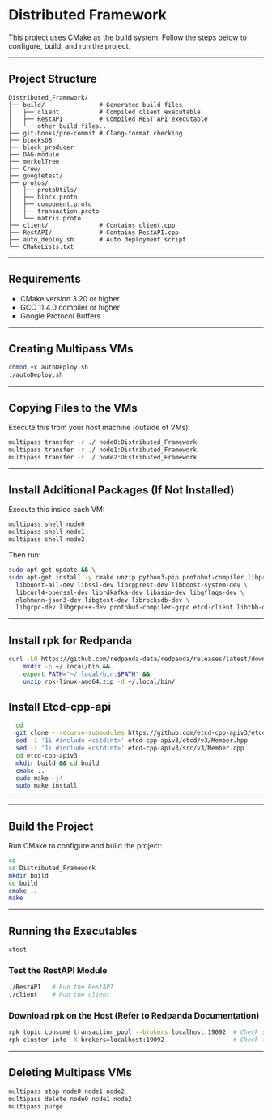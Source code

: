 # Distributed Framework

This project uses CMake as the build system. Follow the steps below to configure, build, and run the project.

---

## Project Structure

```
Distributed_Framework/
├── build/               # Generated build files
│   ├── client           # Compiled client executable
│   ├── RestAPI          # Compiled REST API executable
│   └── other build files...
├── git-hooks/pre-commit # Clang-format checking
├── blocksDB
├── block_producer
├── DAG-module
├── merkelTree
├── Crow/
├── googletest/
├── protos/
│   ├── protoUtils/
│   ├── block.proto
│   ├── component.proto
│   ├── transaction.proto
│   └── matrix.proto
├── client/              # Contains client.cpp
├── RestAPI/             # Contains RestAPI.cpp
├── auto_deploy.sh       # Auto deployment script     
└── CMakeLists.txt
```

---

## Requirements

- CMake version 3.20 or higher
- GCC 11.4.0 compiler or higher
- Google Protocol Buffers

---

## Creating Multipass VMs

```bash
chmod +x autoDeploy.sh
./autoDeploy.sh
```

---

## Copying Files to the VMs

Execute this from your host machine (outside of VMs):

```bash
multipass transfer -r ./ node0:Distributed_Framework
multipass transfer -r ./ node1:Distributed_Framework
multipass transfer -r ./ node2:Distributed_Framework
```

---

## Install Additional Packages (If Not Installed)

Execute this inside each VM:

```bash
multipass shell node0
multipass shell node1
multipass shell node2
```

Then run:

```bash
sudo apt-get update && \
sudo apt-get install -y cmake unzip python3-pip protobuf-compiler libprotobuf-dev \
  libboost-all-dev libssl-dev libcpprest-dev libboost-system-dev \
  libcurl4-openssl-dev librdkafka-dev libasio-dev libgflags-dev \
  nlohmann-json3-dev libgtest-dev librocksdb-dev \
  libgrpc-dev libgrpc++-dev protobuf-compiler-grpc etcd-client libtbb-dev
```
---

## Install rpk for Redpanda

```bash
curl -LO https://github.com/redpanda-data/redpanda/releases/latest/download/rpk-linux-amd64.zip &&
    mkdir -p ~/.local/bin &&
    export PATH="~/.local/bin:$PATH" &&
    unzip rpk-linux-amd64.zip -d ~/.local/bin/
```

## Install Etcd-cpp-api

```bash
  cd
  git clone --recurse-submodules https://github.com/etcd-cpp-apiv3/etcd-cpp-apiv3.git
  sed -i '1i #include <cstdint>' etcd-cpp-apiv3/etcd/v3/Member.hpp
  sed -i '1i #include <cstdint>' etcd-cpp-apiv3/src/v3/Member.cpp 
  cd etcd-cpp-apiv3
  mkdir build && cd build
  cmake ..
  sudo make -j4
  sudo make install
```
---

---

## Build the Project

Run CMake to configure and build the project:

```bash
cd
cd Distributed_Framework
mkdir build
cd build
cmake ..
make
```

---

## Running the Executables

```bash
ctest
```

### Test the RestAPI Module

```bash
./RestAPI   # Run the RestAPI
./client    # Run the client
```

### Download rpk on the Host (Refer to Redpanda Documentation)

```bash
rpk topic consume transaction_pool --brokers localhost:19092  # Check submitted transactions
rpk cluster info -X brokers=localhost:19092                   # Check the cluster
```

---

## Deleting Multipass VMs

```bash
multipass stop node0 node1 node2
multipass delete node0 node1 node2
multipass purge
```

